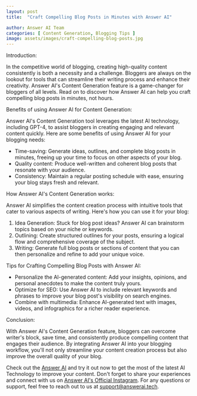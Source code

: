 ```yaml
---
layout: post
title:  "Craft Compelling Blog Posts in Minutes with Answer AI"

author: Answer AI Team
categories: [ Content Generation, Blogging Tips ]
image: assets/images/craft-compelling-blog-posts.jpg
---
```


Introduction:

In the competitive world of blogging, creating high-quality content consistently is both a necessity and a challenge. Bloggers are always on the lookout for tools that can streamline their writing process and enhance their creativity. Answer AI's Content Generation feature is a game-changer for bloggers of all levels. Read on to discover how Answer AI can help you craft compelling blog posts in minutes, not hours.

Benefits of using Answer AI for Content Generation:

Answer AI's Content Generation tool leverages the latest AI technology, including GPT-4, to assist bloggers in creating engaging and relevant content quickly. Here are some benefits of using Answer AI for your blogging needs:

- Time-saving: Generate ideas, outlines, and complete blog posts in minutes, freeing up your time to focus on other aspects of your blog.
- Quality content: Produce well-written and coherent blog posts that resonate with your audience.
- Consistency: Maintain a regular posting schedule with ease, ensuring your blog stays fresh and relevant.

How Answer AI's Content Generation works:

Answer AI simplifies the content creation process with intuitive tools that cater to various aspects of writing. Here's how you can use it for your blog:

1. Idea Generation: Stuck for blog post ideas? Answer AI can brainstorm topics based on your niche or keywords.
2. Outlining: Create structured outlines for your posts, ensuring a logical flow and comprehensive coverage of the subject.
3. Writing: Generate full blog posts or sections of content that you can then personalize and refine to add your unique voice.

Tips for Crafting Compelling Blog Posts with Answer AI:

- Personalize the AI-generated content: Add your insights, opinions, and personal anecdotes to make the content truly yours.
- Optimize for SEO: Use Answer AI to include relevant keywords and phrases to improve your blog post's visibility on search engines.
- Combine with multimedia: Enhance AI-generated text with images, videos, and infographics for a richer reader experience.

Conclusion:

With Answer AI's Content Generation feature, bloggers can overcome writer's block, save time, and consistently produce compelling content that engages their audience. By integrating Answer AI into your blogging workflow, you'll not only streamline your content creation process but also improve the overall quality of your blog.

Check out the [Answer AI][answerai-website] and try it out now to get the most of the latest AI Technology to improve your content. Don't forget to share your experiences and connect with us on [Answer AI's Official Instagram][answerai-insta]. For any questions or support, feel free to reach out to us at [support@answerai.tech][answerai-support].

[answerai-website]: https://answerai.tech
[answerai-insta]:  https://instagram.com/answerai.tech 
[answerai-support]: support@answerai.tech
```